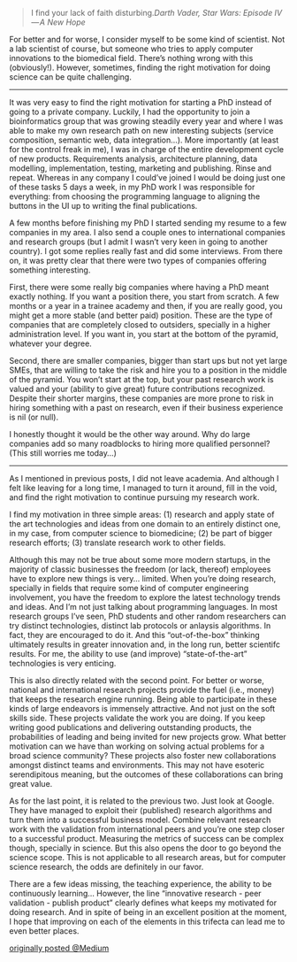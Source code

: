 > I find your lack of faith disturbing.<cite>Darth Vader, Star Wars: Episode IV — A New Hope</cite>

For better and for worse, I consider myself to be some kind of scientist. Not a lab scientist of course, but someone who tries to apply computer innovations to the biomedical field. There’s nothing wrong with this (obviously!). However, sometimes, finding the right motivation for doing science can be quite challenging.

---

It was very easy to find the right motivation for starting a PhD instead of going to a private company. Luckily, I had the opportunity to join a bioinformatics group that was growing steadily every year and where I was able to make my own research path on new interesting subjects (service composition, semantic web, data integration…). More importantly (at least for the control freak in me), I was in charge of the entire development cycle of new products. Requirements analysis, architecture planning, data modelling, implementation, testing, marketing and publishing. Rinse and repeat. Whereas in any company I could’ve joined I would be doing just one of these tasks 5 days a week, in my PhD work I was responsible for everything: from choosing the programming language to aligning the buttons in the UI up to writing the final publications.

A few months before finishing my PhD I started sending my resume to a few companies in my area. I also send a couple ones to international companies and research groups (but I admit I wasn’t very keen in going to another country). I got some replies really fast and did some interviews. From there on, it was pretty clear that there were two types of companies offering something interesting.

First, there were some really big companies where having a PhD meant exactly nothing. If you want a position there, you start from scratch. A few months or a year in a trainee academy and then, if you are really good, you might get a more stable (and better paid) position. These are the type of companies that are completely closed to outsiders, specially in a higher administration level. If you want in, you start at the bottom of the pyramid, whatever your degree.

Second, there are smaller companies, bigger than start ups but not yet large SMEs, that are willing to take the risk and hire you to a position in the middle of the pyramid. You won’t start at the top, but your past research work is valued and your (ability to give great) future contributions recognized. Despite their shorter margins, these companies are more prone to risk in hiring something with a past on research, even if their business experience is nil (or null).

I honestly thought it would be the other way around. Why do large companies add so many roadblocks to hiring more qualified personnel? (This still worries me today…)

---

As I mentioned in previous posts, I did not leave academia. And although I felt like leaving for a long time, I managed to turn it around, fill in the void, and find the right motivation to continue pursuing my research work.

I find my motivation in three simple areas: (1) research and apply state of the art technologies and ideas from one domain to an entirely distinct one, in my case, from computer science to biomedicine; (2) be part of bigger research efforts; (3) translate research work to other fields.

Although this may not be true about some more modern startups, in the majority of classic businesses the freedom (or lack, thereof) employees have to explore new things is very… limited. When you’re doing research, specially in fields that require some kind of computer engineering involvement, you have the freedom to explore the latest technology trends and ideas. And I’m not just talking about programming languages. In most research groups I’ve seen, PhD students and other random researchers can try distinct technologies, distinct lab protocols or anlaysis algorithms. In fact, they are encouraged to do it. And this “out-of-the-box” thinking ultimately results in greater innovation and, in the long run, better scientifc results. For me, the ability to use (and improve) “state-of-the-art” technologies is very enticing.

This is also directly related with the second point. For better or worse, national and international research projects provide the fuel (i.e., money) that keeps the research engine running. Being able to participate in these kinds of large endeavors is immensely attractive. And not just on the soft skills side. These projects validate the work you are doing. If you keep writing good publications and delivering outstanding products, the probabilities of leading and being invited for new projects grow. What better motivation can we have than working on solving actual problems for a broad science community? These projects also foster new collaborations amongst distinct teams and environments. This may not have esoteric serendipitous meaning, but the outcomes of these collaborations can bring great value.

As for the last point, it is related to the previous two. Just look at Google. They have managed to exploit their (published) research algorithms and turn them into a successful business model. Combine relevant research work with the validation from international peers and you’re one step closer to a successful product. Measuring the metrics of success can be complex though, specially in science. But this also opens the door to go beyond the science scope. This is not applicable to all research areas, but for computer science research, the odds are definitely in our favor.

There are a few ideas missing, the teaching experience, the ability to be continuously learning… However, the line “innovative research - peer validation - publish product” clearly defines what keeps my motivated for doing research. And in spite of being in an excellent position at the moment, I hope that improving on each of the elements in this trifecta can lead me to even better places.

<a href="https://medium.com/lessons-learned/812fa5da819b" title="Original post @Medium" class="medium">originally posted @Medium</a>